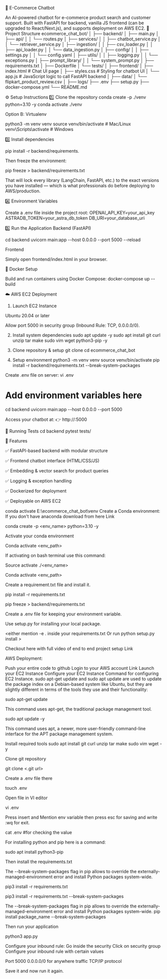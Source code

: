 🛒 E-Commerce Chatbot

An AI-powered chatbot for e-commerce product search and customer support.
Built with FastAPI for backend, vanilla JS frontend (can be upgraded to React/Next.js), and supports deployment on AWS EC2.
📂 Project Structure
ecommerce_chat_bot/
│
├── backend/
│   ├── main.py
│   ├── api/
│   │   └── routes.py
│   ├── services/
│   │   ├── chatbot_service.py
│   │   └── retriever_service.py
│   ├── ingestion/
│   │   ├── csv_loader.py
│   │   ├── api_loader.py
│   │   └── data_ingestion.py
│   ├── config/
│   │   ├── settings.py
│   │   └── config.yaml
│   ├── utils/
│   │   ├── logging.py
│   │   └── exceptions.py
│   ├── prompt_library/
│   │   └── system_prompt.py
│   ├── requirements.txt
│   ├── Dockerfile
│   └── tests/
│
├── frontend/
│   ├── index.html        # Chat UI page
│   ├── styles.css        # Styling for chatbot UI
│   └── app.js            # JavaScript logic to call FastAPI backend
│
├── data/
│   └── flipkart_product_review.csv
│
├── logs/
├── .env
├── setup.py
├── docker-compose.yml
└── README.md


⚙️ Setup Instructions
1️⃣ Clone the repository
conda create -p ./venv python=3.10 -y
conda activate ./venv

Option B: Virtualenv

python3 -m venv venv
source venv/bin/activate   # Mac/Linux
venv\Scripts\activate      # Windows

3️⃣ Install dependencies

pip install -r backend/requirements.

Then freeze the environment:

pip freeze > backend/requirements.txt


That will lock every library (LangChain, FastAPI, etc.) to the exact versions you have installed — which is what professionals do before deploying to AWS/production.

4️⃣ Environment Variables

Create a .env file inside the project root:
OPENAI_API_KEY=your_api_key
ASTRADB_TOKEN=your_astra_db_token
DB_URI=your_database_uri

5️⃣ Run the Application
Backend (FastAPI)

cd backend
uvicorn main:app --host 0.0.0.0 --port 5000 --reload

Frontend

Simply open frontend/index.html in your browser.

🐳 Docker Setup

Build and run containers using Docker Compose:
docker-compose up --build

☁️ AWS EC2 Deployment
1. Launch EC2 Instance

Ubuntu 20.04 or later

Allow port 5000 in security group (Inbound Rule: TCP, 0.0.0.0/0).

2. Install system dependencies
sudo apt update -y
sudo apt install git curl unzip tar make sudo vim wget python3-pip -y

3. Clone repository & setup
git clone <your-repo-url>
cd ecommerce_chat_bot

4. Setup environment
python3 -m venv venv
source venv/bin/activate
pip install -r backend/requirements.txt --break-system-packages

Create .env file on server:
vi .env
# Add environment variables here

cd backend
uvicorn main:app --host 0.0.0.0 --port 5000

Access your chatbot at:
👉 http://<your-ec2-public-ip>:5000

🧪 Running Tests
cd backend
pytest tests/

🚀 Features

✅ FastAPI-based backend with modular structure

✅ Frontend chatbot interface (HTML/CSS/JS)

✅ Embedding & vector search for product queries

✅ Logging & exception handling

✅ Dockerized for deployment

✅ Deployable on AWS EC2














conda activate E:\ecommerce_chat_bot\venv
Create a Conda environment:
If you don't have anaconda download from here Link

conda create -p <env_name> python=3.10 -y


Activate your conda environment

Conda activate <env_path>


If activating on bash terminal use this command:

Source activate ./<env_name>

Conda activate <env_path>


Create a requirement.txt file and install it.

pip install -r requirements.txt

pip freeze > backend/requirements.txt


Create a .env file for keeping your environment variable.


Use setup.py for installing your local package.

<either mention -e . inside your requirements.txt
Or run python setup.py install >


Checkout here with full video of end to end project setup Link



AWS Deployment:

Push your entire code to github
Login to your AWS account Link
Launch your EC2 Instance
Configure your EC2 Instance
Command for configuring EC2 Instance.
sudo apt-get update and sudo apt update are used to update the package index on a Debian-based system like Ubuntu, but they are slightly different in terms of the tools they use and their functionality:

sudo apt-get update


This command uses apt-get, the traditional package management tool.

sudo apt update -y


This command uses apt, a newer, more user-friendly command-line interface for the APT package management system.

Install required tools
sudo apt install git curl unzip tar make sudo vim wget -y


Clone git repository

git clone <.git url>


Create a .env file there

touch .env


Open file in VI editor

vi .env


Press insert and Mention env variable then press esc for saving and write :wq for exit.

cat .env #for checking the value


For installing python and pip here is a command:

sudo apt install python3-pip


Then install the requirements.txt

The --break-system-packages flag in pip allows to override the externally-managed-environment error and install Python packages system-wide.

pip3 install -r requirements.txt

pip3 install -r  requirements.txt --break-system-packages




The --break-system-packages flag in pip allows to override the externally-managed-environment error and install Python packages system-wide.
pip install package_name --break-system-packages

Then run your application

python3 app.py



Configure your inbound rule:
Go inside the security
Click on security group
Configure your inbound rule with certain values

Port 5000 0.0.0.0/0 for anywhere traffic TCP/IP protocol


Save it and now run it again.


